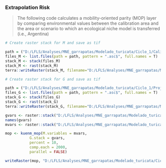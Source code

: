 ### Extrapolation Risk
>The following code calculates a mobility-oriented parity (MOP) layer by comparing environmental values between the calibration area and the area or scenario to which an ecological niche model is transferred (i.e., Argentina) 

```r
# Create raster stack for M and save as tif

path = ("D:/LFLS/Analyses/MNE_garrapatas/Modelado_turicata/Ciclo_1/Calibration_M_red")
files_M <- list.files(path = path, pattern = ".asc$", full.names = T)
stack_M <- stack(files_M)
stack_M <- rast(stack_M)  
terra::writeRaster(stack_M, filename="D:/LFLS/Analyses/MNE_garrapatas/Modelado_turicata/Ciclo_1/MOP_mop/Stack_M.tif", overwrite=TRUE)

# Create raster stack for G and save as tif

path = ("D:/LFLS/Analyses/MNE_garrapatas/Modelado_turicata/Ciclo_1/Projection_G_red")
files_G <- list.files(path = path, pattern = ".asc$", full.names = T)
stack_G <- stack(files_G)
stack_G <- rast(stack_G)
terra::writeRaster(stack_G, filename="D:/LFLS/Analyses/MNE_garrapatas/Modelado_turicata/Ciclo_1/MOP_mop/Stack_G.tif", overwrite=TRUE)

gvars <- raster::stack("D:/LFLS/Analyses/MNE_garrapatas/Modelado_turicata/Ciclo_1/MOP_mop/Stack_G.tif")
names(gvars)
mvars <- raster::stack("D:/LFLS/Analyses/MNE_garrapatas/Modelado_turicata/Ciclo_1/MOP_mop/Stack_M.tif")

mop <- kuenm_mop(M.variables = mvars,
           G.stack = gvars,
           percent = 10,
           comp.each = 2000,
           parallel = FALSE)

writeRaster(mop, "D:/LFLS/Analyses/MNE_garrapatas/Modelado_turicata/Ciclo_1/MOP_mop/Mop_output.tif") 
```